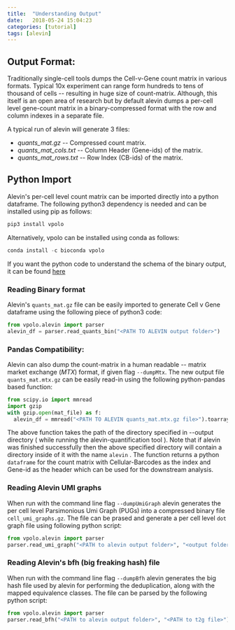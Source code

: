 ```yaml
---
title:  "Understanding Output"
date:   2018-05-24 15:04:23
categories: [tutorial]
tags: [alevin]
---
```

## Output Format:

Traditionally single-cell tools dumps the Cell-v-Gene count matrix in various formats. Typical 10x experiment can range form hundreds to tens of thousand of cells -- resulting in huge size of count-matrix. Although, this itself is an open area of research but by default alevin dumps a per-cell level gene-count matrix in a binary-compressed format with the row and column indexes in a separate file.

A typical run of alevin will generate 3 files:

* *quants_mat.gz* -- Compressed count matrix.
* *quants\_mat\_cols.txt* -- Column Header (Gene-ids) of the matrix.
* *quants\_mat\_rows.txt* -- Row Index (CB-ids) of the matrix.

## Python Import
Alevin's per-cell level count matrix can be imported directly into a python dataframe. The following python3 dependency is needed and can be installed using pip as follows:

```python
pip3 install vpolo
```

Alternatively, vpolo can be installed using conda as follows:

```python
conda install -c bioconda vpolo
```

If you want the python code to understand the schema of the binary output, it can be found [here](https://github.com/k3yavi/vpolo/blob/master/vpolo/alevin/parser.py)

### Reading Binary format
Alevin's `quants_mat.gz` file can be easily imported to generate Cell v Gene dataframe using the following piece of python3 code:

``` python
from vpolo.alevin import parser
alevin_df = parser.read_quants_bin("<PATH TO ALEVIN output folder>")
```

### Pandas Compatibility:

Alevin can also dump the count-matrix in a human readable -- matrix market exchange (_MTX_) format, if given flag `--dumpMtx`. The new output file `quants_mat.mtx.gz` can be easily read-in using the following python-pandas based function:

```python
from scipy.io import mmread
import gzip
with gzip.open(mat_file) as f:
  alevin_df = mmread("<PATH TO ALEVIN quants_mat.mtx.gz file>").toarray()
```

The above function takes the path of the directory specified in --output directory ( while running the alevin-quantification tool ). Note that if alevin was finished successfully then the above specified directory will contain a directory inside of it with the name `alevin` . The function returns a python `dataframe` for the count matrix with Cellular-Barcodes as the index and Gene-id as the header which can be used for the downstream analysis.

### Reading Alevin UMI graphs

When run with the command line flag `--dumpUmiGraph` alevin generates the per cell level Parsimonious Umi Graph (PUGs) into a compressed binary file `cell_umi_graphs.gz`. The file can be prased and generate a per cell level `dot` graph file using following python script:

```python
from vpolo.alevin import parser
parser.read_umi_graph("<PATH to alevin output folder>", "<output folder>")
```

### Reading Alevin's bfh (big freaking hash) file

When run with the command line flag `--dumpBfh` alevin generates the big hash file used by alevin for performing the deduplication, along with the mapped equivalence classes. The file can be parsed by the following python script:

```python
from vpolo.alevin import parser
parser.read_bfh("<PATH to alevin output folder>", "<PATH to t2g file>")
```
